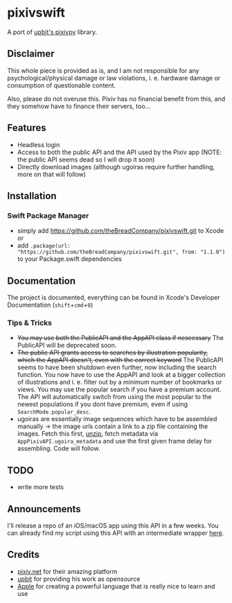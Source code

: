# pixivswift
A port of [upbit's pixivpy](https://github.com/upbit/pixivpy) library.

## Disclaimer

This whole piece is provided as is, and I am not responsible for any psychological/physical damage or law violations, i. e. hardware damage or consumption of questionable content.

Also, please do not overuse this. Pixiv has no financial benefit from this, and they somehow have to finance their servers, too...

## Features

- Headless login
- Access to both the public API and the API used by the Pixiv app (NOTE: the public API seems dead so I will drop it soon)
- Directly download images (although ugoiras require further handling, more on that will follow)

## Installation

### Swift Package Manager
- simply add https://github.com/theBreadCompany/pixivswift.git to Xcode or
- add `.package(url: "https://github.com/theBreadCompany/pixivswift.git", from: "1.1.0")` to your Package.swift dependencies

## Documentation

The project is documented, everything can be found in Xcode's Developer Documentation (```shift```+```cmd```+```0```) 

### Tips & Tricks
- ~~You may use both the PublicAPI and the AppAPI class if nescessary~~ The PublicAPI will be deprecated soon.
- ~~The public API grants access to searches by illustration popularity, which the AppAPI doesn't, even with the correct keyword~~ The PublicAPI seems to have been shutdown even further, now including the search function. You now have to use the AppAPI and look at a bigger collection of illustrations and i. e. filter out by a minimum number of bookmarks or views. You may use the popular search if you have a premium account. The API will automatically switch from using the most popular to the newest populations if you dont have premium, even if using ```SearchMode.popular_desc```.
- ugoiras are essentially image sequences which have to be assembled manually -> the image urls contain a link to a zip file containing the images. Fetch this first, [unzip](https://github.com/marmelroy/zip), fetch metadata via ```AppPixivAPI.ugoira_metadata``` and use the first given frame delay for assembling. Code will follow.

## TODO
- write more tests

## Announcements
I'll release a repo of an iOS/macOS app using this API in a few weeks.
You can already find my script using this API with an intermediate wrapper [here](https://github.com/theBreadCompany/pixivloader).

## Credits
- [pixiv.net](https://pixiv.net) for their amazing platform
- [upbit](https://github.com/upbit) for providing his work as opensource 
- [Apple](https://github.com/apple) for creating a powerful language that is really nice to learn and use
